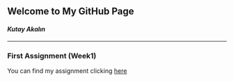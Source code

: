 ## Welcome to My GitHub Page
#### _Kutay Akalın_
***
### First Assignment (Week1)
You can find my assignment clicking [here](https://github.com/pjournal/mef03-KutayAkalin/kutay_akalin_rmarkdown_hw.html)

